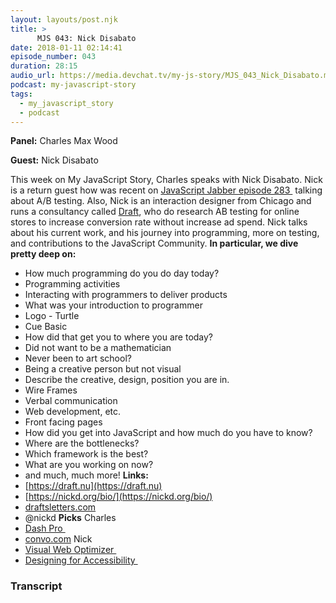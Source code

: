 ```yaml
---
layout: layouts/post.njk
title: >
      MJS 043: Nick Disabato
date: 2018-01-11 02:14:41
episode_number: 043
duration: 28:15
audio_url: https://media.devchat.tv/my-js-story/MJS_043_Nick_Disabato.mp3
podcast: my-javascript-story
tags: 
  - my_javascript_story
  - podcast
---
```


 **Panel:** Charles Max Wood 
 
 **Guest:** Nick Disabato 
 
 This week on My JavaScript Story, Charles speaks with Nick Disabato. Nick is a return guest how was recent on [JavaScript Jabber episode 283&nbsp;](https://devchat.tv/js-jabber/jsj-283-ab-testing-nick-disabato) talking about A/B testing. Also, Nick is an interaction designer from Chicago and runs a consultancy called [Draft](https://draft.nu), who do research AB testing for online stores to increase conversion rate without increase ad spend. Nick talks about his current work, and his journey into programming, more on testing, and contributions to the JavaScript Community. **In particular, we dive pretty deep on:**
- How much programming do you do day today?
- Programming activities
- Interacting with programmers to deliver products
- What was your introduction to programmer
- Logo - Turtle
- Cue Basic
- How did that get you to where you are today?
- Did not want to be a mathematician
- Never been to art school?
- Being a creative person but not visual
- Describe the creative, design, position you are in.
- Wire Frames
- Verbal communication
- Web development, etc.
- Front facing pages
- How did you get into JavaScript and how much do you have to know?
- Where are the bottlenecks?
- Which framework is the best?
- What are you working on now?
- and much, much more!
**Links:&nbsp;**
- [https://draft.nu](https://draft.nu)
- [https://nickd.org/bio/](https://nickd.org/bio/)
- [draftsletters.com](https://draftsletters.com)
- @nickd
**Picks** Charles
- [Dash Pro&nbsp;](https://www.amazon.com/s/?ie=UTF8&keywords=the+dash+pro&tag=googhydr-20&index=aps&hvadid=241944799904&hvpos=1t2&hvnetw=g&hvrand=6798390131814822469&hvpone=&hvptwo=&hvqmt=b&hvdev=c&hvdvcmdl=&hvlocint=&hvlocphy=9028550&hvtargid=aud-397161105788:kwd-312865236386&ref=pd_sl_1nx37wfpxk_b)
- [convo.com](https://convo.com)
Nick
- [Visual Web Optimizer&nbsp;](https://vwo.com/campaign/get-started/?ads_cmpid=956514186&ads_adid=49202577724&ads_matchtype=e&ads_network=g&ads_creative=236620785010&utm_term=visual%20web%20optimizer&ads_targetid=kwd-336374200770&utm_campaign=&utm_source=adwords&utm_medium=ppc&ttv=2&gclid=Cj0KCQiAkNfSBRCSARIsAL-u3X-gWjQyn3-cE86bTehPvUT29YzmSctOAJcEqlXPYN-tftIUpmklqKsaAi1qEALw_wcB)
- [Designing for Accessibility&nbsp;](https://www.amazon.com/Accessibility-Everyone-Laura-Kalbag/dp/1937557618)


### Transcript


